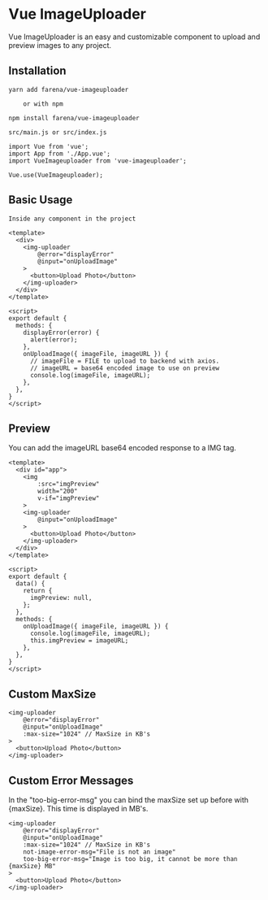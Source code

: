 # Vue ImageUploader

Vue ImageUploader is an easy and customizable component to upload and preview images to any project.

## Installation
```
yarn add farena/vue-imageuploader

    or with npm

npm install farena/vue-imageuploader
```
```
src/main.js or src/index.js

import Vue from 'vue';
import App from './App.vue';
import VueImageuploader from 'vue-imageuploader';

Vue.use(VueImageuploader);
```

## Basic Usage
```
Inside any component in the project

<template>
  <div>
    <img-uploader
        @error="displayError"
        @input="onUploadImage"
    >
      <button>Upload Photo</button>
    </img-uploader>
  </div>
</template>

<script>
export default {
  methods: {
    displayError(error) {
      alert(error);
    },
    onUploadImage({ imageFile, imageURL }) {
      // imageFile = FILE to upload to backend with axios.
      // imageURL = base64 encoded image to use on preview
      console.log(imageFile, imageURL);
    },
  },
}
</script>
```

## Preview
You can add the imageURL base64 encoded response to a IMG tag.
```
<template>
  <div id="app">
    <img
        :src="imgPreview"
        width="200"
        v-if="imgPreview"
    >
    <img-uploader
        @input="onUploadImage"
    >
      <button>Upload Photo</button>
    </img-uploader>
  </div>
</template>

<script>
export default {
  data() {
    return {
      imgPreview: null,
    };
  },
  methods: {
    onUploadImage({ imageFile, imageURL }) {
      console.log(imageFile, imageURL);
      this.imgPreview = imageURL;
    },
  },
}
</script>
```

## Custom MaxSize
```
<img-uploader
    @error="displayError"
    @input="onUploadImage"
    :max-size="1024" // MaxSize in KB's
>
  <button>Upload Photo</button>
</img-uploader>
```

## Custom Error Messages
In the "too-big-error-msg" you can bind the maxSize set up before with {maxSize}. This time is displayed in MB's. 
```
<img-uploader
    @error="displayError"
    @input="onUploadImage"
    :max-size="1024" // MaxSize in KB's
    not-image-error-msg="File is not an image"
    too-big-error-msg="Image is too big, it cannot be more than {maxSize} MB"
>
  <button>Upload Photo</button>
</img-uploader>
```
